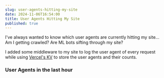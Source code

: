 ```yaml
---
slug: user-agents-hitting-my-site
date: 2024-11-06T16:54:00
title: User Agents Hitting My Site
published: true
---
```


I've always wanted to know which user agents are currently hitting my site... Am I getting crawled? Are ML bots sifting through my site?

I added some middleware to my site to log the user agent of every request while using [Vercel's KV](https://vercel.com/docs/concepts/kv) to store the user agents and their counts.

<h3>User Agents in the last hour</h3>
<div id="user-agents"></div>

<script type="module">
  const render = async (data) => {
    const userAgents = document.getElementById("user-agents");
      const response = await fetch('/api/user-agents.ts');
      const userAgentData = await response.json();
      userAgentData.forEach(item => {
        const el = document.createElement("p");
        el.innerText = `${item[0]}: ${item[1]}`;
        userAgents.appendChild(el);
      });
  });
</script>